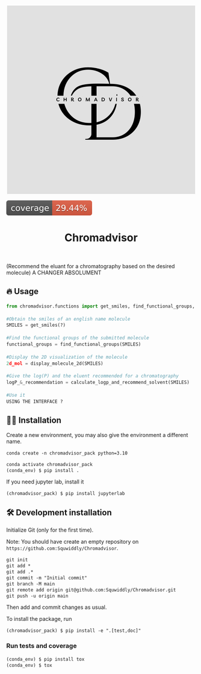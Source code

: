 <div align="center">
  <img src="assets/banner.png" alt="Project Logo">
</div>


![Coverage Status](assets/coverage-badge.svg)

<h1 align="center">
Chromadvisor
</h1>

<br>


(Recommend the eluant for a chromatography based on the desired molecule) A CHANGER ABSOLUMENT 

## 🔥 Usage

```python
from chromadvisor.functions import get_smiles, find_functional_groups, calculate_logp_and_recommend_solvent, display_molecule_2d, on_submit

#Obtain the smiles of an english name molecule
SMILES = get_smiles(?)

#Find the functional groups of the submitted molecule
functional_groups = find_functional_groups(SMILES)

#Display the 2D visualization of the molecule
2d_mol = display_molecule_2d(SMILES)

#Give the log(P) and the eluent recommended for a chromatography
logP_&_recommendation = calculate_logp_and_recommend_solvent(SMILES)

#Use it
USING THE INTERFACE ?
```

## 👩‍💻 Installation

Create a new environment, you may also give the environment a different name. 

```
conda create -n chromadvisor_pack python=3.10 
```

```
conda activate chromadvisor_pack
(conda_env) $ pip install .
```

If you need jupyter lab, install it 

```
(chromadvisor_pack) $ pip install jupyterlab
```


## 🛠️ Development installation

Initialize Git (only for the first time). 

Note: You should have create an empty repository on `https://github.com:Squwiddly/Chromadvisor`.

```
git init
git add * 
git add .*
git commit -m "Initial commit" 
git branch -M main
git remote add origin git@github.com:Squwiddly/Chromadvisor.git 
git push -u origin main
```

Then add and commit changes as usual. 

To install the package, run

```
(chromadvisor_pack) $ pip install -e ".[test,doc]"
```

### Run tests and coverage

```
(conda_env) $ pip install tox
(conda_env) $ tox
```



